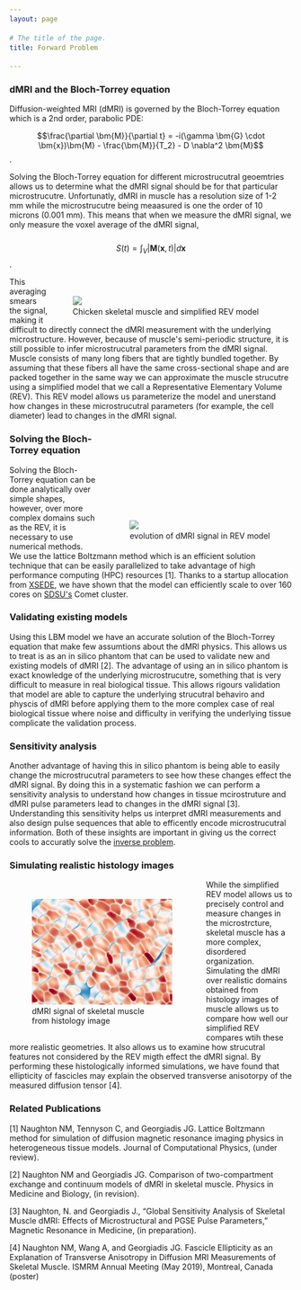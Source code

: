 ```yaml
---
layout: page

# The title of the page.
title: Forward Problem

---
```

### dMRI and the Bloch-Torrey equation

Diffusion-weighted MRI (dMRI) is governed by the Bloch-Torrey equation which is a 2nd order, parabolic PDE: 

$$\frac{\partial \bm{M}}{\partial t} = -i(\gamma \bm{G} \cdot \bm{x})\bm{M} - \frac{\bm{M}}{T_2} - D \nabla^2 \bm{M}$$ .

Solving the Bloch-Torrey equation for different microstrucutral geoemtries allows us to determine what the dMRI signal should be for that particular microstrucutre. Unfortunatly, dMRI in muscle has a resolution size of 1-2 mm while the microstrucutre being meaasured is one the order of 10 microns (0.001 mm). This means that when we measure the dMRI signal, we only measure the voxel average of the dMRI signal,
<br/> <br/>
$$ S(t) = \int_{V}|\bm{M}(\bm{x},t)|d\bm{x}$$ .

<figure style="float: right; padding-right:20px; padding-top:20px;">
<img src="/assets/img/REV.png"  width="300">     
<figcaption>Chicken skeletal muscle and simplified REV model</figcaption>
</figure>

This averaging smears the signal, making it difficult to directly connect the dMRI measurement with the underlying microstructure. However, because of muscle's semi-periodic structure, it is still possible to infer microstrucutral parameters from the dMRI signal. Muscle consists of many long fibers that are tightly bundled together. By assuming that these fibers all have the same cross-sectional shape and are packed together in the same way we can approximate the muscle strucutre using a simplified model that we call a Representative Elementary Volume (REV). This REV model allows us parameterize the model and unerstand how changes in these microstrucutral parameters (for example, the cell diameter) lead to changes in the dMRI signal. 


<figure style="float: right; padding-top:150px;  padding-left:20px;">
<img src="/assets/video/REV-animation.gif"  width="400">     
<figcaption>evolution of dMRI signal in REV model</figcaption>
</figure>

### Solving the Bloch-Torrey equation

Solving the Bloch-Torrey equation can be done analytically over simple shapes, however, over more complex domains such as the REV, it is necessary to use numerical methods. We use the lattice Boltzmann method which is an efficient solution technique that can be easily parallelized to take advantage of high performance computing (HPC) resources \[1\]. Thanks to a startup allocation from [XSEDE](https://xsede.org/), we have shown that the model can efficiently scale to over 160 cores on [SDSU's](https://www.sdsc.edu/) Comet cluster. 

### Validating existing models

Using this LBM model we have an accurate solution of the Bloch-Torrey equation that make few assumtions about the dMRI physics. This allows us to treat is as an in silico phantom that can be used to validate new and existing models of dMRI \[2\]. The advantage of using an in silico phantom is exact knowledge of the underlying microstrucutre, something that is very difficult to measure in real biological tissue. This allows rigours validation that model are able to capture the underlying strucutral behaviro and physcis of dMRI before applying them to the more complex case of real biological tissue where noise and difficulty in verifying the underlying tissue complicate the validation process. 

### Sensitivity analysis

Another advantage of having this in silico phantom is being able to easily change the microstrucutral parameters to see how these changes effect the dMRI signal. By doing this in a systematic fashion we can perform a sensitivity analysis to understand how changes in tissue mcirostruture and dMRI pulse parameters lead to changes in the dMRI signal \[3\]. Understanding this sensitivity helps us interpret dMRI measurements and also design pulse sequences that able to efficently encode microstrucutral information. Both of these insights are important in giving us the correct cools to accuratly solve the [inverse problem](/pages/inverse-problem/).


### Simulating realistic histology images

<figure style="float: left; padding-right:20px; padding-top:20px;">
<img src="/assets/img/final_frame_hist.png"  width="250">     
<figcaption>dMRI signal of skeletal muscle <br/> from histology image</figcaption>
</figure>

While the simplified REV model allows us to precisely control and measure changes in the microstrcture, skeletal muscle has a more complex, disordered organization. Simulating the dMRI over realistic domains obtained from histology images of muscle allows us to compare how well our simplified REV compares wtih these more realistic geometries. It also allows us to examine how strucutral features not considered by the REV migth effect the dMRI signal. By performing these histologically informed simulations, we have found that ellipticity of fascicles may explain the observed transverse anisotorpy of the measured diffusion tensor \[4\].

### Related Publications

\[1\] Naughton NM, Tennyson C, and Georgiadis JG. Lattice Boltzmann method for simulation of diffusion magnetic resonance imaging physics in heterogeneous tissue models. Journal of Computational Physics, (under review).

\[2\] Naughton NM and Georgiadis JG. Comparison of two-compartment exchange and continuum models of dMRI in skeletal muscle. Physics in Medicine and Biology, (in revision).

\[3\] Naughton, N. and Georgiadis J., “Global Sensitivity Analysis of Skeletal Muscle dMRI: Effects of Microstructural and PGSE Pulse Parameters,” Magnetic Resonance in Medicine, (in preparation).

\[4\] Naughton NM, Wang A, and Georgiadis JG. Fascicle Ellipticity as an Explanation of Transverse Anisotropy in Diffusion MRI Measurements of Skeletal Muscle. ISMRM Annual Meeting (May 2019), Montreal, Canada (poster)

